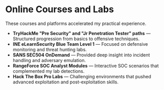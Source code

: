 # Online Courses and Labs

These courses and platforms accelerated my practical experience.

- **TryHackMe "Pre Security" and "Jr Penetration Tester" paths** — Structured progression from basics to offensive techniques.
- **INE eLearnSecurity Blue Team Level 1** — Focused on defensive monitoring and threat hunting labs.
- **SANS SEC504 OnDemand** — Provided deep insight into incident handling and adversary emulation.
- **RangeForce SOC Analyst Modules** — Interactive SOC scenarios that complemented my lab detections.
- **Hack The Box Pro Labs** — Challenging environments that pushed advanced exploitation and post-exploitation skills.
